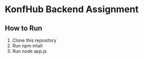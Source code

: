 # KonfHub Backend Assignment

## How to Run 
1. Clone this repository
2. Run npm intall
3. Run node app.js


